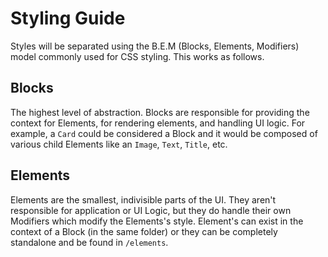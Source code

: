 # Styling Guide

Styles will be separated using the B.E.M (Blocks, Elements, Modifiers) model commonly used for CSS styling. This works as follows.

## Blocks
The highest level of abstraction. Blocks are responsible for providing the context for Elements, for rendering elements, 
and handling UI logic. For example, a `Card` could be considered a Block and it would be composed of various child Elements like an `Image`, `Text`, `Title`, etc.

## Elements
Elements are the smallest, indivisible parts of the UI. They aren't responsible for application or UI Logic, but they do handle their own Modifiers which modify the Elements's style. Element's can exist in the context of a Block (in the same folder) or they can be completely standalone and be found in `/elements`.
